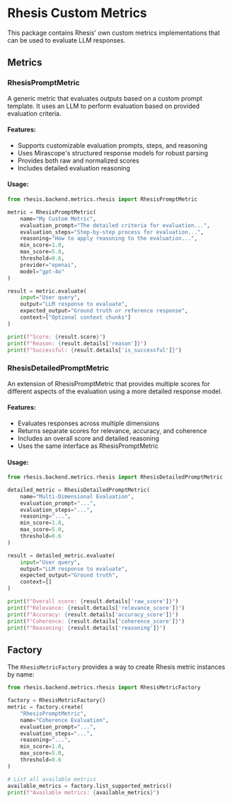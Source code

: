 # Rhesis Custom Metrics

This package contains Rhesis' own custom metrics implementations that can be used to evaluate LLM responses.

## Metrics

### RhesisPromptMetric

A generic metric that evaluates outputs based on a custom prompt template. It uses an LLM to perform evaluation based on provided evaluation criteria.

#### Features:
- Supports customizable evaluation prompts, steps, and reasoning
- Uses Mirascope's structured response models for robust parsing
- Provides both raw and normalized scores
- Includes detailed evaluation reasoning

#### Usage:
```python
from rhesis.backend.metrics.rhesis import RhesisPromptMetric

metric = RhesisPromptMetric(
    name="My Custom Metric",
    evaluation_prompt="The detailed criteria for evaluation...",
    evaluation_steps="Step-by-step process for evaluation...",
    reasoning="How to apply reasoning to the evaluation...",
    min_score=1.0,
    max_score=5.0,
    threshold=0.6,
    provider="openai",
    model="gpt-4o"
)

result = metric.evaluate(
    input="User query",
    output="LLM response to evaluate",
    expected_output="Ground truth or reference response",
    context=["Optional context chunks"]
)

print(f"Score: {result.score}")
print(f"Reason: {result.details['reason']}")
print(f"Successful: {result.details['is_successful']}")
```

### RhesisDetailedPromptMetric

An extension of RhesisPromptMetric that provides multiple scores for different aspects of the evaluation using a more detailed response model.

#### Features:
- Evaluates responses across multiple dimensions
- Returns separate scores for relevance, accuracy, and coherence
- Includes an overall score and detailed reasoning
- Uses the same interface as RhesisPromptMetric

#### Usage:
```python
from rhesis.backend.metrics.rhesis import RhesisDetailedPromptMetric

detailed_metric = RhesisDetailedPromptMetric(
    name="Multi-Dimensional Evaluation",
    evaluation_prompt="...",
    evaluation_steps="...",
    reasoning="...",
    min_score=1.0,
    max_score=5.0,
    threshold=0.6
)

result = detailed_metric.evaluate(
    input="User query",
    output="LLM response to evaluate",
    expected_output="Ground truth",
    context=[]
)

print(f"Overall score: {result.details['raw_score']}")
print(f"Relevance: {result.details['relevance_score']}")
print(f"Accuracy: {result.details['accuracy_score']}")
print(f"Coherence: {result.details['coherence_score']}")
print(f"Reasoning: {result.details['reasoning']}")
```

## Factory

The `RhesisMetricFactory` provides a way to create Rhesis metric instances by name:

```python
from rhesis.backend.metrics.rhesis import RhesisMetricFactory

factory = RhesisMetricFactory()
metric = factory.create(
    "RhesisPromptMetric",
    name="Coherence Evaluation",
    evaluation_prompt="...",
    evaluation_steps="...",
    reasoning="...",
    min_score=1.0,
    max_score=5.0,
    threshold=0.6
)

# List all available metrics
available_metrics = factory.list_supported_metrics()
print(f"Available metrics: {available_metrics}")
``` 